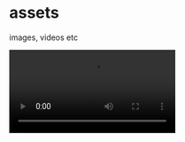 # assets
images, videos etc

![](https://github.com/PythonVoiceCodingPlugin/assets/main/demo-expressions-caster-sublime-mp4.mp4)

